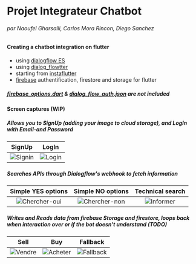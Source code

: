 # Projet Integrateur Chatbot
###### par Naoufel Gharsalli, Carlos Mora Rincon, Diego Sanchez

#### Creating a chatbot integration on flutter 
- using [dialogflow ES](https://cloud.google.com/dialogflow/es/docs)
- using [dialog_flowtter](https://github.com/Deimos-Applications/dialog_flowtter)
- starting from [instaflutter](https://github.com/instaflutter/flutter-login-screen-firebase-auth-facebook-login)
- [firebase](https://firebase.google.com/docs/flutter/setup) authentification, firestore and storage for flutter

##### [firebase_options.dart](https://firebase.google.com/docs/flutter/setup) & [dialog_flow_auth.json](https://cloud.google.com/iam/docs/creating-managing-service-account-keys) are not included
#### Screen captures (WIP)
##### Allows you to SignUp (adding your image to cloud storage), and LogIn with Email-and Password
SignUp             |  LogIn
:-------------------------:|:-------------------------:
![Signin](https://user-images.githubusercontent.com/99768335/194368753-f5789b63-975f-41e8-b943-a49f4d8b6c6c.gif) |    ![Login](https://user-images.githubusercontent.com/99768335/194369364-a1641947-37e9-4cae-8a44-db5c5ea0269b.gif)
##### Searches APIs through Dialogflow's webhook to fetch information
Simple YES options             |  Simple NO options             | Technical search          
:-------------------------:|:-------------------------:|:-------------------------:
![Chercher-oui](https://user-images.githubusercontent.com/99768335/194370022-0c9be220-4120-4273-9743-77fba1a9560b.gif) | ![Chercher-non](https://user-images.githubusercontent.com/99768335/194370077-f7dac27e-3007-4f84-92c7-b274a0161d69.gif) | ![Informer](https://user-images.githubusercontent.com/99768335/194370134-93b8385a-ccef-4558-81c5-21afc7dae008.gif)

##### Writes and Reads data from firebase Storage and firestore, loops back when interaction over or if the bot doesn't understand (TODO)
Sell              |  Buy             | Fallback         
:-------------------------:|:-------------------------:|:-------------------------:
![Vendre](https://user-images.githubusercontent.com/99768335/194370661-ef15f93c-0918-4826-98de-2ff3d28e98f4.gif) | ![Acheter](https://user-images.githubusercontent.com/99768335/194370730-418b709b-4a89-41cc-a8e0-5c42450d744d.gif) | ![Fallback](https://user-images.githubusercontent.com/99768335/194370770-17104adc-1bec-4473-84be-344534fded97.gif)
